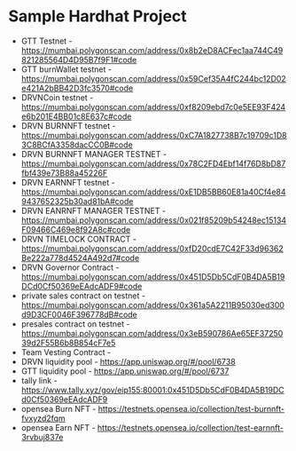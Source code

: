 # Sample Hardhat Project

- GTT Testnet -  https://mumbai.polygonscan.com/address/0x8b2eD8ACFec1aa744C49821285564D4D95B7f9F1#code
- GTT burnWallet testnet -  https://mumbai.polygonscan.com/address/0x59Cef35A4fC244bc12D02e421A2bBB42D3fc3570#code
- DRVNCoin testnet - https://mumbai.polygonscan.com/address/0xf8209ebd7c0e5EE93F424e6b201E4BB01c8E637c#code
- DRVN BURNNFT testnet - https://mumbai.polygonscan.com/address/0xC7A1827738B7c19709c1D83C8BCfA3358dacCC0B#code
- DRVN BURNNFT MANAGER TESTNET - https://mumbai.polygonscan.com/address/0x78C2FD4Ebf14f76D8bD87fbf439e73B88a45226F  
- DRVN EARNNFT testnet - https://mumbai.polygonscan.com/address/0xE1DB5BB60E81a40Cf4e849437652325b30ad81bA#code
- DRVN EANRNFT MANAGER TESTNET - https://mumbai.polygonscan.com/address/0x021f85209b54248ec15134F09466C469e8f92A8c#code
- DRVN TIMELOCK CONTRACT - https://mumbai.polygonscan.com/address/0xfD20cdE7C42F33d96362Be222a778d4524A492d7#code
- DRVN Governor Contract - https://mumbai.polygonscan.com/address/0x451D5Db5CdF0B4DA5B19DCd0Cf50369eEAdcADF9#code
- private sales contract on testnet - https://mumbai.polygonscan.com/address/0x361a5A2211B95030ed300d9D3CF0046F396778dB#code
- presales contract on testnet - https://mumbai.polygonscan.com/address/0x3eB590786Ae65EF3725039d2F55B6b8B854cF7e5
- Team Vesting Contract -  
- DRVN liquidity pool - https://app.uniswap.org/#/pool/6738
- GTT liquidity pool -  https://app.uniswap.org/#/pool/6737
- tally link - https://www.tally.xyz/gov/eip155:80001:0x451D5Db5CdF0B4DA5B19DCd0Cf50369eEAdcADF9
- opensea Burn NFT - https://testnets.opensea.io/collection/test-burnnft-fvxyzd2fqm
- opensea Earn NFT - https://testnets.opensea.io/collection/test-earnnft-3rvbuj837e